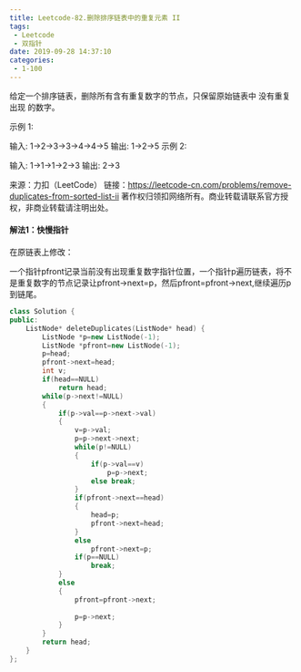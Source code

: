 ```yaml
---
title: Leetcode-82.删除排序链表中的重复元素 II
tags:
 - Leetcode
 - 双指针
date: 2019-09-28 14:37:10
categories:
 - 1-100
---
```


给定一个排序链表，删除所有含有重复数字的节点，只保留原始链表中 没有重复出现 的数字。

<!--more-->

示例 1:

输入: 1->2->3->3->4->4->5
输出: 1->2->5
示例 2:

输入: 1->1->1->2->3
输出: 2->3

来源：力扣（LeetCode）
链接：https://leetcode-cn.com/problems/remove-duplicates-from-sorted-list-ii
著作权归领扣网络所有。商业转载请联系官方授权，非商业转载请注明出处。

#### 解法1：快慢指针

在原链表上修改：

一个指针pfront记录当前没有出现重复数字指针位置，一个指针p遍历链表，将不是重复数字的节点记录让pfront->next=p，然后pfront=pfront->next,继续遍历p到链尾。

```c++
class Solution {
public:
    ListNode* deleteDuplicates(ListNode* head) {
        ListNode *p=new ListNode(-1);
        ListNode *pfront=new ListNode(-1);
        p=head;
        pfront->next=head;
        int v;
        if(head==NULL)
            return head;
        while(p->next!=NULL)
        {
            if(p->val==p->next->val)
            {
                v=p->val;
                p=p->next->next;
                while(p!=NULL)
                {
                    if(p->val==v)
                        p=p->next;
                    else break;
                }
                if(pfront->next==head)
                {  
                    head=p;
                    pfront->next=head;
                }
                else 
                    pfront->next=p;
                if(p==NULL)
                    break;
            }
            else
            {
                pfront=pfront->next;
                
                p=p->next;
            }
        }
        return head;
    }
};
```


